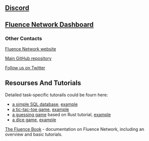 ## [Discord](https://discord.gg/AjfbDKQ)

## [Fluence Network Dashboard](http://dash.fluence.network/)

### Other Contacts

[Fluence Network website](http://fluence.network/)

[Main GitHub repository](https://github.com/fluencelabs/fluence)

[Follow us on Twitter](http://twitter.com/fluence_one)

## Resourses And Tutorials
Detailed task-specific tutorails could be fourn here:

- [a simple SQL database](https://github.com/fluencelabs/tutorials/tree/master/llamadb), [example](http://llamadb.fluence.network/)
- [a tic-tac-toe game](https://github.com/fluencelabs/tutorials/tree/master/tic-tac-toe), [example](http://tictactoe.fluence.network/)
- [a guessing game](https://github.com/fluencelabs/tutorials/tree/master/guessing-game) based on Rust tutorial, [example](http://guess.fluence.network/)
- [a dice game](https://github.com/fluencelabs/tutorials/tree/master/dice-game), [example](http://dice.fluence.network/)

[The Fluence Book](https://fluence.network/docs/book/introduction/index.html) - documentation on Fluence Network, including an overview and basic tutorials.
